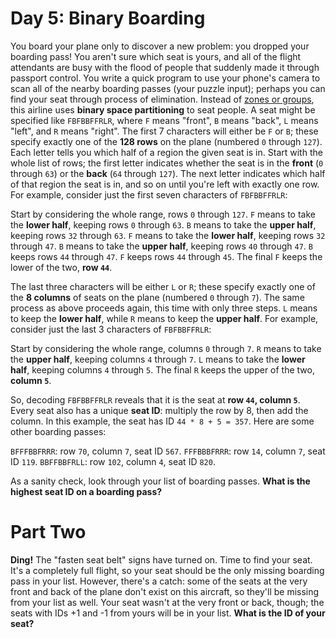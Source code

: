 # Day 5: Binary Boarding

You board your plane only to discover a new problem: you dropped your boarding pass! You aren't sure which seat is yours, and all of the flight attendants are busy with the flood of people that suddenly made it through passport control.
You write a quick program to use your phone's camera to scan all of the nearby boarding passes (your puzzle input); perhaps you can find your seat through process of elimination.
Instead of [zones or groups](https://www.youtube.com/watch?v=oAHbLRjF0vo), this airline uses **binary space partitioning** to seat people. A seat might be specified like `FBFBBFFRLR`, where `F` means "front", `B` means "back", `L` means "left", and `R` means "right".
The first 7 characters will either be `F` or `B`; these specify exactly one of the **128 rows** on the plane (numbered `0` through `127`). Each letter tells you which half of a region the given seat is in. Start with the whole list of rows; the first letter indicates whether the seat is in the **front** (`0` through `63`) or the **back** (`64` through `127`). The next letter indicates which half of that region the seat is in, and so on until you're left with exactly one row.
For example, consider just the first seven characters of `FBFBBFFRLR`:

Start by considering the whole range, rows `0` through `127`.
`F` means to take the **lower half**, keeping rows `0` through `63`.
`B` means to take the **upper half**, keeping rows `32` through `63`.
`F` means to take the **lower half**, keeping rows `32` through `47`.
`B` means to take the **upper half**, keeping rows `40` through `47`.
`B` keeps rows `44` through `47`.
`F` keeps rows `44` through `45`.
The final `F` keeps the lower of the two, **row `44`**.

The last three characters will be either `L` or `R`; these specify exactly one of the **8 columns** of seats on the plane (numbered `0` through `7`). The same process as above proceeds again, this time with only three steps.  `L` means to keep the **lower half**, while `R` means to keep the **upper half**.
For example, consider just the last 3 characters of `FBFBBFFRLR`:

Start by considering the whole range, columns `0` through `7`.
`R` means to take the **upper half**, keeping columns `4` through `7`.
`L` means to take the **lower half**, keeping columns `4` through `5`.
The final `R` keeps the upper of the two, **column `5`**.

So, decoding `FBFBBFFRLR` reveals that it is the seat at **row `44`, column `5`**.
Every seat also has a unique **seat ID**: multiply the row by 8, then add the column. In this example, the seat has ID `44 * 8 + 5 = 357`.
Here are some other boarding passes:

`BFFFBBFRRR`: row `70`, column `7`, seat ID `567`.
`FFFBBBFRRR`: row `14`, column `7`, seat ID `119`.
`BBFFBBFRLL`: row `102`, column `4`, seat ID `820`.

As a sanity check, look through your list of boarding passes. **What is the highest seat ID on a boarding pass?**

# Part Two

**Ding!** The "fasten seat belt" signs have turned on. Time to find your seat.
It's a completely full flight, so your seat should be the only missing boarding pass in your list.  However, there's a catch: some of the seats at the very front and back of the plane don't exist on this aircraft, so they'll be missing from your list as well.
Your seat wasn't at the very front or back, though; the seats with IDs +1 and -1 from yours will be in your list.
**What is the ID of your seat?**
